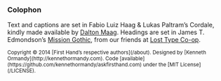 ### Colophon

Text and captions are set in Fabio Luiz Haag & Lukas Paltram’s Cordale, kindly made available by [Dalton Maag](https://www.daltonmaag.com). Headings are set in James T. Edmondson’s [Mission Gothic](http://jamestedmondson.com/typefaces/Mission_Gothic), from our friends at [Lost Type Co-op](http://losttype.com).

<small>
Copyright © 2014 [First Hand’s respective authors](/about). Designed by [Kenneth Ormandy](http://kennethormandy.com). Code [available](https://github.com/kennethormandy/askfirsthand.com) under the [<abbr>MIT</abbr> License](/LICENSE).
</small>
